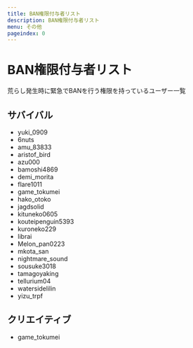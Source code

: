```yaml
---
title: BAN権限付与者リスト
description: BAN権限付与者リスト
menu: その他
pageindex: 0
---
```


# BAN権限付与者リスト

荒らし発生時に緊急でBANを行う権限を持っているユーザー一覧

## サバイバル

- yuki_0909
- 6nuts
- amu_83833
- aristof_bird
- azu000
- bamoshi4869
- demi_morita
- flare1011
- game_tokumei
- hako_otoko
- jagdsolid
- kituneko0605
- kouteipenguin5393
- kuroneko229
- librai
- Melon_pan0223
- mkota_san
- nightmare_sound
- sousuke3018
- tamagoyaking
- tellurium04
- watersidelilin
- yizu_trpf

## クリエイティブ

- game_tokumei